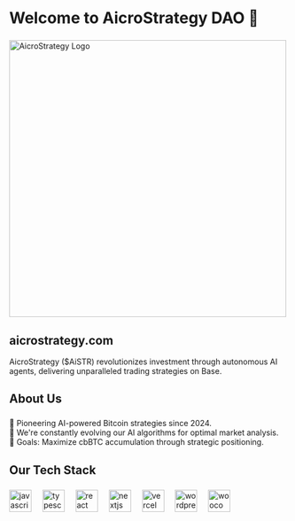 <h1 align="left">Welcome to AicroStrategy DAO 🚀</h1>

###

<img src="https://aicrostrategy.com/aistr.jpeg" alt="AicroStrategy Logo" width="500">

###

<h2 align="left">aicrostrategy.com</h2>

<p align="left">AicroStrategy ($AiSTR) revolutionizes investment through autonomous AI agents, delivering unparalleled trading strategies on Base.</p>

###

<h2 align="left">About Us</h2>

###

<p align="left">🤖 Pioneering AI-powered Bitcoin strategies since 2024.<br>🧠 We're constantly evolving our AI algorithms for optimal market analysis.<br>💎 Goals: Maximize cbBTC accumulation through strategic positioning.</p>

###

<h2 align="left">Our Tech Stack</h2>

###

<div align="left">
  <img src="https://cdn.jsdelivr.net/gh/devicons/devicon/icons/javascript/javascript-original.svg" height="40" alt="javascript logo" />
  <img width="12"/>
  <img src="https://cdn.jsdelivr.net/gh/devicons/devicon/icons/typescript/typescript-original.svg" height="40" alt="typescript logo" />
  <img width="12"/>
  <img src="https://cdn.jsdelivr.net/gh/devicons/devicon/icons/react/react-original.svg" height="40" alt="react logo" />
  <img width="12"/>
  <img src="https://cdn.jsdelivr.net/gh/devicons/devicon/icons/nextjs/nextjs-original.svg" height="40" alt="nextjs logo" />
  <img width="12"/>
  <img src="https://cdn.jsdelivr.net/gh/devicons/devicon@latest/icons/vercel/vercel-original.svg" height="40" alt="vercel logo"/>
  <img width="12"/>
  <img src="https://cdn.jsdelivr.net/gh/devicons/devicon@latest/icons/wordpress/wordpress-plain.svg" height="40" alt="wordpress logo"/>
  <img width="12"/>
  <img src="https://cdn.jsdelivr.net/gh/devicons/devicon@latest/icons/woocommerce/woocommerce-plain.svg" height="40" alt="woocommerce logo"/>
  <img width="12"/>
</div>

###

